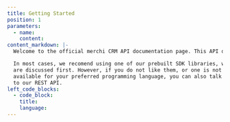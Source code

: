 ```yaml
---
title: Getting Started
position: 1
parameters:
  - name:
    content:
content_markdown: |-
  Welcome to the official merchi CRM API documentation page. This API document is designed for those interested in developing for the merchi CRM platform.

  In most cases, we recomend using one of our prebuilt SDK libraries, which
  are discussed first. However, if you do not like them, or one is not
  available for your preferred programming language, you can also talk directly
  to our REST API.
left_code_blocks:
  - code_block:
    title:
    language:
---
```

